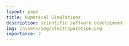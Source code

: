 ```yaml
---
layout: page
title: Numerical Simulations
description: scientific software development
img: /assets/img/electroporation.png
importance: 2
---
```

